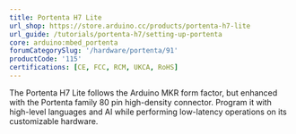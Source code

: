 ```yaml
---
title: Portenta H7 Lite
url_shop: https://store.arduino.cc/products/portenta-h7-lite
url_guide: /tutorials/portenta-h7/setting-up-portenta
core: arduino:mbed_portenta
forumCategorySlug: '/hardware/portenta/91'
productCode: '115'
certifications: [CE, FCC, RCM, UKCA, RoHS]
---
```


The Portenta H7 Lite follows the Arduino MKR form factor, but enhanced with the Portenta family 80 pin high-density connector. Program it with high-level languages and AI while performing low-latency operations on its customizable hardware.